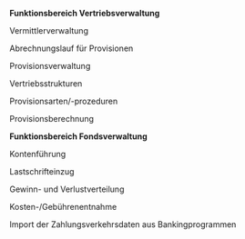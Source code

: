 **Funktionsbereich Vertriebsverwaltung**

Vermittlerverwaltung

Abrechnungslauf für Provisionen

Provisionsverwaltung

Vertriebsstrukturen

Provisionsarten/-prozeduren

Provisionsberechnung


**Funktionsbereich Fondsverwaltung**

Kontenführung

Lastschrifteinzug

Gewinn- und Verlustverteilung

Kosten-/Gebührenentnahme

Import der Zahlungsverkehrsdaten aus Bankingprogrammen
